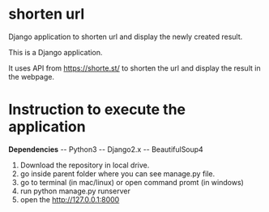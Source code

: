 # shorten url
Django application to shorten url and display the newly created result.

This is a Django application.

It uses API from https://shorte.st/ to shorten the url and display the result in the webpage.

# Instruction to execute the application

**Dependencies**
-- Python3
-- Django2.x
-- BeautifulSoup4

1. Download the repository in local drive.
2. go inside parent folder where you can see manage.py file.
3. go to terminal (in mac/linux) or open command promt (in windows)
4. run python manage.py runserver
5. open the http://127.0.0.1:8000
